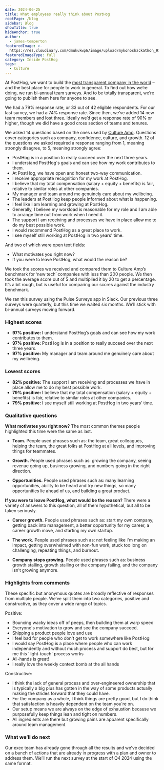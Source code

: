 ```yaml
---
date: 2024-06-25
title: What employees really think about PostHog
rootPage: /blog
sidebar: Blog
showTitle: true
hideAnchor: true
author:
  - james-temperton
featuredImage: >-
  https://res.cloudinary.com/dmukukwp6/image/upload/mykonoshackathon_979cf7bec6.jpeg
featuredImageType: full
category: Inside PostHog
tags:
  - Culture
---
```


At PostHog, we want to build the [most transparent company in the world](/handbook/people/overview) – and the best place for people to work in general. To find out how we’re doing, we run bi-annual team surveys. And to be totally transparent, we’re going to publish them here for anyone to see.

We had a 79% response rate, or 33 out of 42 eligible respondents. For our last survey, we had a 74% response rate. Since then, we’ve added 14 new team members and lost three. Ideally we’d get a response rate of 90% or higher, though we did have a good cross section of teams and tenures.

We asked 14 questions based on the ones used by [Culture Amp](https://www.cultureamp.com/). Questions cover categories such as company, confidence, culture, and growth. 12 of the questions we asked required a response ranging from 1, meaning strongly disagree, to 5, meaning strongly agree:

* PostHog is in a position to really succeed over the next three years.
* I understand PostHog's goals and can see how my work contributes to them.
* At PostHog, we have open and honest two-way communication.
* I receive appropriate recognition for my work at PostHog.
* I believe that my total compensation (salary + equity + benefits) is fair, relative to similar roles at other companies.
* My manager and team around me genuinely care about my wellbeing.
* The leaders at PostHog keep people informed about what is happening.
* I feel like I am learning and growing at PostHog.
* Generally, I believe my workload is reasonable for my role and I am able to arrange time out from work when I need it.
* The support I am receiving and processes we have in place allow me to do my best possible work.
* I would recommend PostHog as a great place to work.
* I see myself still working at PostHog in two years' time.

And two of which were open text fields:

* What motivates you right now?
* If you were to leave PostHog, what would the reason be?

We took the scores we received and compared them to Culture Amp’s benchmark for ‘new tech’ companies with less than 200 people. We then took the average score out of 5 and multiplied it by 20 to get a percentage. It’s a bit rough, but is useful for comparing our scores against the industry benchmark.

We ran this survey using the Pulse Surveys app in Slack. Our previous three surveys were quarterly, but this time we waited six months. We’ll stick with bi-annual surveys moving forward.

### Highest scores

* **97% positive:** I understand PostHog’s goals and can see how my work contributes to them.
* **97% positive:** PostHog is in a position to really succeed over the next three years.
* **97% positive:** My manager and team around me genuinely care about my wellbeing. 

### Lowest scores

* **82% positive:** The support I am receiving and processes we have in place allow me to do my best possible work.
* **79% positive:** I believe that my total compensation (salary + equity + benefits) is fair, relative to similar roles at other companies. 
* **79% positive:** I see myself still working at PostHog in two years' time. 

### Qualitative questions

**What motivates you right now?** The most common themes people highlighted this time were the same as last.

* **Team.** People used phrases such as: the team, great colleagues, helping the team, the great folks at PostHog at all levels, and improving things for teammates.

* **Growth.** People used phrases such as: growing the company, seeing revenue going up, business growing, and numbers going in the right direction.

* **Opportunities.** People used phrases such as: many learning opportunities, ability to be heard and try new things, so many opportunities lie ahead of us, and building a great product.

**If you were to leave PostHog, what would be the reason?** There were a variety of answers to this question, all of them hypothetical, but all to be taken seriously.

* **Career growth.** People used phrases such as: start my own company, getting back into management, a better opportunity for my career, a career growth move, and starting my own startup.

* **The work.** People used phrases such as: not feeling like I'm making an impact, getting overwhelmed with non-fun work, stuck too long on challenging, repeating things, and burnout.

* **Company stops growing.** People used phrases such as: business growth stalling, growth stalling or the company failing, and the company isn't growing anymore.

### Highlights from comments

These specific but anonymous quotes are broadly reflective of responses from multiple people. We’ve split them into two categories, positive and constructive, as they cover a wide range of topics.

Positive:

* Bouncing wacky ideas off of peeps, then building them at warp speed
* Everyone's motivation to grow and see the company succeed.
* Shipping a product people love and use
* I feel bad for people who don't get to work somewhere like PostHog
* I would say PostHog is a place where people who can work independently and without much process and support do best, but for me this 'light-touch' process works
* All-hands is great!
* I really love the weekly context bomb at the all hands

Constructive:

* I think the lack of general process and over-engineered ownership that is typically a big plus has gotten in the way of some products actually making the strides forward that they could have.
* For the company as a whole, I think things are pretty good, but I do think that satisfaction is heavily dependent on the team you're on.
* Our setup means we are always on the edge of exhaustion because we purposefully keep things lean and tight on numbers.
* All ingredients are there but growing pains are apparent specifically around team management

### What we’ll do next

Our exec team has already gone through all the results and we’ve decided on a bunch of actions that are already in progress with a plan and owner to address them. We’ll run the next survey at the start of Q4 2024 using the same format.